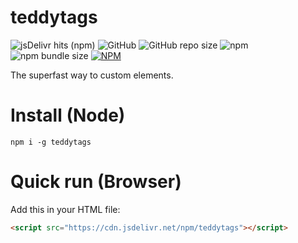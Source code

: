 # teddytags
![jsDelivr hits (npm)](https://img.shields.io/jsdelivr/npm/hm/teddytags?colorA=red&color=orange&label=jsdelivr)
![GitHub](https://img.shields.io/github/license/obnoxiousnerd/teddytags?colorA=blue&color=cyan)
![GitHub repo size](https://img.shields.io/github/repo-size/obnoxiousnerd/teddytags?colorA=purple&color=pink&label=code%20size)
![npm](https://img.shields.io/npm/v/teddytags?colorA=darkred&color=red)
![npm bundle size](https://img.shields.io/bundlephobia/min/teddytags?colorA=tomato&color=yellow&label=npm%20bundle)
[![NPM](https://nodei.co/npm/teddytags.png?mini=true)](https://nodei.co/npm/teddytags/)

The superfast way to custom elements.
# Install (Node)
```shell
npm i -g teddytags
```
# Quick run (Browser)
Add this in your HTML file:
```html
<script src="https://cdn.jsdelivr.net/npm/teddytags"></script>
```

